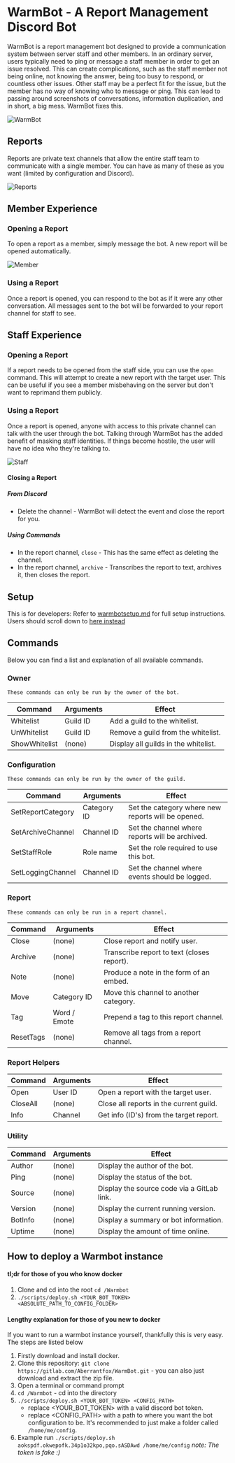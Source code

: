 # WarmBot - A Report Management Discord Bot

WarmBot is a report management bot designed to provide a communication system between server staff and other members.
In an ordinary server, users typically need to ping or message a staff member in order to get an issue resolved.
This can create complications, such as the staff member not being online, not knowing the answer, being too busy to respond, or countless other issues.
Other staff may be a perfect fit for the issue, but the member has no way of knowing who to message or ping.
This can lead to passing around screenshots of conversations, information duplication, and in short, a big mess.
WarmBot fixes this.

![WarmBot](https://i.imgur.com/EJEC0Eu.png)

## Reports
Reports are private text channels that allow the entire staff team to communicate with a single member.
You can have as many of these as you want (limited by configuration and Discord).

![Reports](https://i.imgur.com/7vgwc9E.png)

## Member Experience
### Opening a Report
To open a report as a member, simply message the bot.
A new report will be opened automatically.

![Member](https://i.imgur.com/tf9k6PI.png)

### Using a Report
Once a report is opened, you can respond to the bot as if it were any other conversation.
All messages sent to the bot will be forwarded to your report channel for staff to see.

## Staff Experience
### Opening a Report
If a report needs to be opened from the staff side, you can use the `open` command.
This will attempt to create a new report with the target user.
This can be useful if you see a member misbehaving on the server but don't want to reprimand them publicly.

### Using a Report
Once a report is opened, anyone with access to this private channel can talk with the user through the bot.
Talking through WarmBot has the added benefit of masking staff identities.
If things become hostile, the user will have no idea who they're talking to.

![Staff](https://i.imgur.com/tRLMPwj.png)

#### Closing a Report
##### From Discord
 * Delete the channel - WarmBot will detect the event and close the report for you.

##### Using Commands
 * In the report channel, `close` - This has the same effect as deleting the channel.
 * In the report channel, `archive` - Transcribes the report to text, archives it, then closes the report.

## Setup
This is for developers: Refer to [warmbotsetup.md](warmbotsetup.md) for full setup instructions.
Users should scroll down to [here instead](#docker)

## Commands
Below you can find a list and explanation of all available commands.

### Owner

`These commands can only be run by the owner of the bot.`

| Command       | Arguments | Effect                                |
| ------        | ------    | ------                                |
| Whitelist     | Guild ID  | Add a guild to the whitelist.         |
| UnWhitelist   | Guild ID  | Remove a guild from the whitelist.    |
| ShowWhitelist | (none)    | Display all guilds in the whitelist.  |

### Configuration

`These commands can only be run by the owner of the guild.`

| Command           | Arguments     | Effect                                            |
| ------            | ------        | ------                                            |
| SetReportCategory | Category ID   | Set the category where new reports will be opened.|
| SetArchiveChannel | Channel ID    | Set the channel where reports will be archived.   |
| SetStaffRole      | Role name     | Set the role required to use this bot.            |
| SetLoggingChannel | Channel ID    | Set the channel where events should be logged.    |

### Report

`These commands can only be run in a report channel.`

| Command   | Arguments   | Effect                                    |
| ------    | ------      | ------                                    |
| Close     | (none)      | Close report and notify user.             |
| Archive   | (none)      | Transcribe report to text (closes report).|
| Note      | (none)      | Produce a note in the form of an embed.   |
| Move      | Category ID | Move this channel to another category.    |
| Tag       | Word / Emote| Prepend a tag to this report channel.     |
| ResetTags | (none)      | Remove all tags from a report channel.    |

### Report Helpers

| Command   | Arguments | Effect                                    |
| ------    | ------    | ------                                    |
| Open      | User ID   | Open a report with the target user.       |
| CloseAll  | (none)    | Close all reports in the current guild.   |
| Info      | Channel   | Get info (ID's) from the target report.   |

### Utility

| Command   | Arguments | Effect                                    |
| ------    | ------    | ------                                    |
| Author    | (none)    | Display the author of the bot.            |
| Ping      | (none)    | Display the status of the bot.            |
| Source    | (none)    | Display the source code via a GitLab link.|
| Version   | (none)    | Display the current running version.      |
| BotInfo   | (none)    | Display a summary or bot information.     |
| Uptime    | (none)    | Display the amount of time online.        |


## How to deploy a Warmbot instance

#### tl;dr for those of you who know docker
1. Clone and cd into the root `cd /Warmbot`
2. `./scripts/deploy.sh <YOUR_BOT_TOKEN> <ABSOLUTE_PATH_TO_CONFIG_FOLDER>`

#### Lengthy explanation for those of you new to docker

If you want to run a warmbot instance yourself, thankfully this is very easy. The steps are listed 
below
1. Firstly download and install docker.
2. Clone this repository: `git clone https://gitlab.com/Aberrantfox/WarmBot.git` - you can also just 
 download and extract the zip file.
3. Open a terminal or command prompt
4. `cd /Warmbot` - cd into the directory
5. `./scripts/deploy.sh <YOUR_BOT_TOKEN> <CONFIG_PATH>` 
    - replace <YOUR_BOT_TOKEN> with a valid discord bot token.
    - replace <CONFIG_PATH> with a path to where you want the bot configuration to be.
      It's recommended to just make a folder called `/home/me/config`.
6. Example run `./scripts/deploy.sh aokspdf.okwepofk.34p1o32kpo,pqo.sASDAwd /home/me/config`
   *note: The token is fake :)* 
 